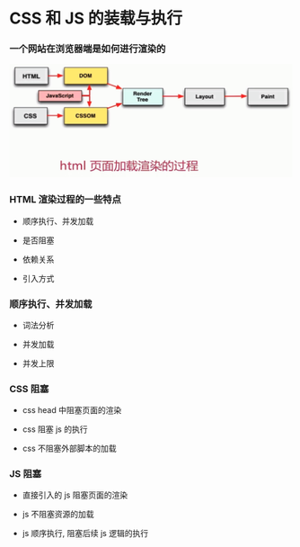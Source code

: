 # CSS 和 JS 的装载与执行

### 一个网站在浏览器端是如何进行渲染的

![](./media/27.png)

### HTML 渲染过程的一些特点

- 顺序执行、并发加载

- 是否阻塞

- 依赖关系

- 引入方式

### 顺序执行、并发加载

- 词法分析

- 并发加载

- 并发上限

### CSS 阻塞

- css head 中阻塞页面的渲染

- css 阻塞 js 的执行

- css 不阻塞外部脚本的加载

### JS 阻塞

- 直接引入的 js 阻塞页面的渲染

- js 不阻塞资源的加载

- js 顺序执行, 阻塞后续 js 逻辑的执行